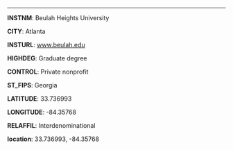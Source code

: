 
---
**INSTNM**: Beulah Heights University

**CITY**: Atlanta

**INSTURL**: www.beulah.edu

**HIGHDEG**: Graduate degree

**CONTROL**: Private nonprofit

**ST_FIPS**: Georgia

**LATITUDE**: 33.736993

**LONGITUDE**: -84.35768

**RELAFFIL**: Interdenominational

**location**: 33.736993, -84.35768
